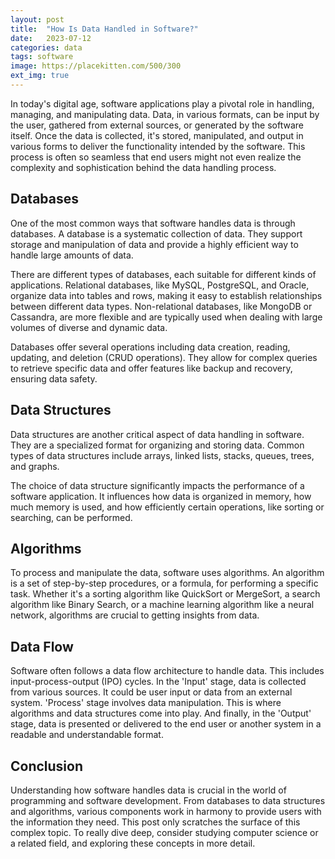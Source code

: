 ```yaml
---
layout: post
title:  "How Is Data Handled in Software?"
date:   2023-07-12
categories: data
tags: software
image: https://placekitten.com/500/300
ext_img: true
---
```


In today's digital age, software applications play a pivotal role in handling, managing, and manipulating data. Data, in various formats, can be input by the user, gathered from external sources, or generated by the software itself. Once the data is collected, it's stored, manipulated, and output in various forms to deliver the functionality intended by the software. This process is often so seamless that end users might not even realize the complexity and sophistication behind the data handling process.

## Databases

One of the most common ways that software handles data is through databases. A database is a systematic collection of data. They support storage and manipulation of data and provide a highly efficient way to handle large amounts of data. 

There are different types of databases, each suitable for different kinds of applications. Relational databases, like MySQL, PostgreSQL, and Oracle, organize data into tables and rows, making it easy to establish relationships between different data types. Non-relational databases, like MongoDB or Cassandra, are more flexible and are typically used when dealing with large volumes of diverse and dynamic data.

Databases offer several operations including data creation, reading, updating, and deletion (CRUD operations). They allow for complex queries to retrieve specific data and offer features like backup and recovery, ensuring data safety.

## Data Structures

Data structures are another critical aspect of data handling in software. They are a specialized format for organizing and storing data. Common types of data structures include arrays, linked lists, stacks, queues, trees, and graphs. 

The choice of data structure significantly impacts the performance of a software application. It influences how data is organized in memory, how much memory is used, and how efficiently certain operations, like sorting or searching, can be performed.

## Algorithms

To process and manipulate the data, software uses algorithms. An algorithm is a set of step-by-step procedures, or a formula, for performing a specific task. Whether it's a sorting algorithm like QuickSort or MergeSort, a search algorithm like Binary Search, or a machine learning algorithm like a neural network, algorithms are crucial to getting insights from data.

## Data Flow

Software often follows a data flow architecture to handle data. This includes input-process-output (IPO) cycles. In the 'Input' stage, data is collected from various sources. It could be user input or data from an external system. 'Process' stage involves data manipulation. This is where algorithms and data structures come into play. And finally, in the 'Output' stage, data is presented or delivered to the end user or another system in a readable and understandable format.

## Conclusion

Understanding how software handles data is crucial in the world of programming and software development. From databases to data structures and algorithms, various components work in harmony to provide users with the information they need. This post only scratches the surface of this complex topic. To really dive deep, consider studying computer science or a related field, and exploring these concepts in more detail.